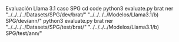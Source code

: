 Evaluación Llama 3.1 caso SPG
    cd code
    python3 evaluate.py brat ner "../../../../Datasets/SPG/dev/brat/" "../../../../Modelos/Llama3.1/b) SPG/dev/ann/"
    python3 evaluate.py brat ner "../../../../Datasets/SPG/test/brat/" "../../../../Modelos/Llama3.1/b) SPG/test/ann/"
